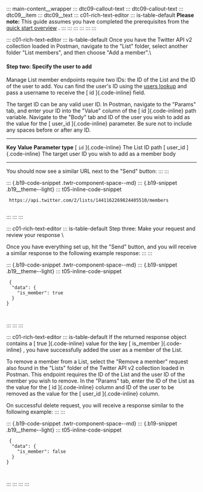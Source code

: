 ::: main-content__wrapper
::: dtc09-callout-text
::: dtc09-callout-text
::: dtc09__item
::: dtc09__text
::: c01-rich-text-editor
::: is-table-default
**Please note:** This guide assumes you have completed the prerequisites
from the [quick start
overview](/en/docs/twitter-api/lists/list-members/quick-start) .
:::
:::
:::
:::
:::
:::

::: c01-rich-text-editor
::: is-table-default
Once you have the Twitter API v2 collection loaded in Postman, navigate
to the "List" folder, select another folder "List members", and then
choose \"Add a member\".\

#### Step two: Specify the user to add

Manage List member endpoints require two IDs: the ID of the List and the
ID of the user to add. You can find the user's ID using the [users
lookup](https://developer.twitter.com/en/docs/twitter-api/users/lookup/api-reference)
and pass a username to receive the [ id ]{.code-inline} field.

The target ID can be any valid user ID. In Postman, navigate to the
\"Params\" tab, and enter your ID into the \"Value\" column of the [ id
]{.code-inline} path variable. Navigate to the "Body" tab and ID of the
user you wish to add as the value for the [ user_id ]{.code-inline}
parameter. Be sure not to include any spaces before or after any ID.

  --------------------------- ------------------------------------------------ --------------------
  **Key**                     **Value**                                        **Parameter type**
  [ ` id ` ]{.code-inline}    The List ID                                      path
  [ user_id ]{.code-inline}   The target user ID you wish to add as a member   body
  --------------------------- ------------------------------------------------ --------------------

You should now see a similar URL next to the \"Send\" button:
:::
:::

::: {.b19-code-snippet .twtr-component-space--md}
::: {.b19-snippet .b19__theme--light}
::: t05-inline-code-snippet
``` {.t05__pre--with-button .t05__pre--wrap-text}
 https://api.twitter.com/2/lists/1441162269824405510/members
    
```
:::
:::
:::

::: c01-rich-text-editor
::: is-table-default
Step three: Make your request and review your response \

Once you have everything set up, hit the \"Send\" button, and you will
receive a similar response to the following example response:
:::
:::

::: {.b19-code-snippet .twtr-component-space--md}
::: {.b19-snippet .b19__theme--light}
::: t05-inline-code-snippet
``` {.line-numbers .t05__pre--with-button}
 {
  "data": {
    "is_member": true
  }
}

    
```
:::
:::
:::

::: c01-rich-text-editor
::: is-table-default
If the returned response object contains a [ true ]{.code-inline} value
for the key [ is_member ]{.code-inline} , you have successfully added
the user as a member of the List.

To remove a member from a List, select the "Remove a member" request
also found in the "Lists" folder of the Twitter API v2 collection loaded
in Postman. This endpoint requires the ID of the List and the user ID of
the member you wish to remove. In the "Params" tab, enter the ID of the
List as the value for the [ id ]{.code-inline} column and ID of the user
to be removed as the value for the [ user_id ]{.code-inline} column.

On successful delete request, you will receive a response similar to the
following example:
:::
:::

::: {.b19-code-snippet .twtr-component-space--md}
::: {.b19-snippet .b19__theme--light}
::: t05-inline-code-snippet
``` {.line-numbers .t05__pre--with-button}
 {
  "data": {
    "is_member": false
  }
}

    
```
:::
:::
:::
:::
